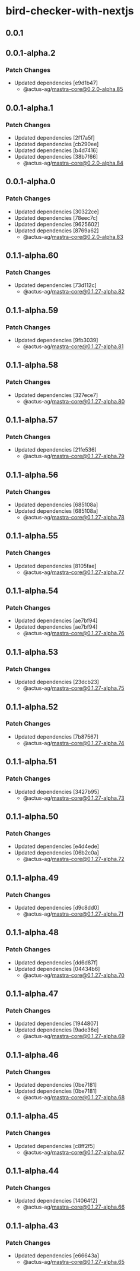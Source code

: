 # bird-checker-with-nextjs

## 0.0.1

## 0.0.1-alpha.2

### Patch Changes

- Updated dependencies [e9d1b47]
  - @actus-ag/mastra-core@0.2.0-alpha.85

## 0.0.1-alpha.1

### Patch Changes

- Updated dependencies [2f17a5f]
- Updated dependencies [cb290ee]
- Updated dependencies [b4d7416]
- Updated dependencies [38b7f66]
  - @actus-ag/mastra-core@0.2.0-alpha.84

## 0.0.1-alpha.0

### Patch Changes

- Updated dependencies [30322ce]
- Updated dependencies [78eec7c]
- Updated dependencies [9625602]
- Updated dependencies [8769a62]
  - @actus-ag/mastra-core@0.2.0-alpha.83

## 0.1.1-alpha.60

### Patch Changes

- Updated dependencies [73d112c]
  - @actus-ag/mastra-core@0.1.27-alpha.82

## 0.1.1-alpha.59

### Patch Changes

- Updated dependencies [9fb3039]
  - @actus-ag/mastra-core@0.1.27-alpha.81

## 0.1.1-alpha.58

### Patch Changes

- Updated dependencies [327ece7]
  - @actus-ag/mastra-core@0.1.27-alpha.80

## 0.1.1-alpha.57

### Patch Changes

- Updated dependencies [21fe536]
  - @actus-ag/mastra-core@0.1.27-alpha.79

## 0.1.1-alpha.56

### Patch Changes

- Updated dependencies [685108a]
- Updated dependencies [685108a]
  - @actus-ag/mastra-core@0.1.27-alpha.78

## 0.1.1-alpha.55

### Patch Changes

- Updated dependencies [8105fae]
  - @actus-ag/mastra-core@0.1.27-alpha.77

## 0.1.1-alpha.54

### Patch Changes

- Updated dependencies [ae7bf94]
- Updated dependencies [ae7bf94]
  - @actus-ag/mastra-core@0.1.27-alpha.76

## 0.1.1-alpha.53

### Patch Changes

- Updated dependencies [23dcb23]
  - @actus-ag/mastra-core@0.1.27-alpha.75

## 0.1.1-alpha.52

### Patch Changes

- Updated dependencies [7b87567]
  - @actus-ag/mastra-core@0.1.27-alpha.74

## 0.1.1-alpha.51

### Patch Changes

- Updated dependencies [3427b95]
  - @actus-ag/mastra-core@0.1.27-alpha.73

## 0.1.1-alpha.50

### Patch Changes

- Updated dependencies [e4d4ede]
- Updated dependencies [06b2c0a]
  - @actus-ag/mastra-core@0.1.27-alpha.72

## 0.1.1-alpha.49

### Patch Changes

- Updated dependencies [d9c8dd0]
  - @actus-ag/mastra-core@0.1.27-alpha.71

## 0.1.1-alpha.48

### Patch Changes

- Updated dependencies [dd6d87f]
- Updated dependencies [04434b6]
  - @actus-ag/mastra-core@0.1.27-alpha.70

## 0.1.1-alpha.47

### Patch Changes

- Updated dependencies [1944807]
- Updated dependencies [9ade36e]
  - @actus-ag/mastra-core@0.1.27-alpha.69

## 0.1.1-alpha.46

### Patch Changes

- Updated dependencies [0be7181]
- Updated dependencies [0be7181]
  - @actus-ag/mastra-core@0.1.27-alpha.68

## 0.1.1-alpha.45

### Patch Changes

- Updated dependencies [c8ff2f5]
  - @actus-ag/mastra-core@0.1.27-alpha.67

## 0.1.1-alpha.44

### Patch Changes

- Updated dependencies [14064f2]
  - @actus-ag/mastra-core@0.1.27-alpha.66

## 0.1.1-alpha.43

### Patch Changes

- Updated dependencies [e66643a]
  - @actus-ag/mastra-core@0.1.27-alpha.65
